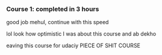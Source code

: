 ### Course 1: completed in 3 hours

good job mehul, continue with this speed


lol look how optimistic I was about this course and ab dekho

eaving this course for udaciy PIECE OF SHIT COURSE

